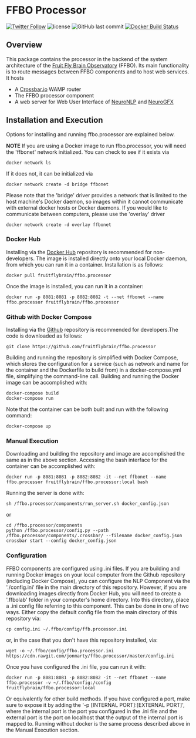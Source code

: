 # FFBO Processor
[![Twitter Follow](https://img.shields.io/twitter/follow/flybrainobs.svg?style=social&label=Follow)](https://twitter.com/flybrainobs) ![license](https://img.shields.io/github/license/fruitflybrain/ffbo.processor.svg?style=flat-square) ![GitHub last commit](https://img.shields.io/github/last-commit/fruitflybrain/ffbo.processor.svg?style=flat-square) [![Docker Build Status](https://img.shields.io/docker/build/fruitflybrain/ffbo.processor.svg?style=flat-square)](https://hub.docker.com/r/fruitflybrain/ffbo.processor)
## Overview
This package contains the processor in the backend of the system architecture of the [Fruit Fly Brain Observatory](http://fruitflybrain.org/) (FFBO).
Its main functionality is to route messages between FFBO components and to host web services.
It hosts
* A [Crossbar.io](https://crossbar.io) WAMP router
* The FFBO processor component
* A web server for Web User Interface of [NeuroNLP](https://neuronlp.fruitflybrain.org) and [NeuroGFX](https://neurogfx.fruitflybrain.org)

## Installation and Execution

Options for installing and running ffbo.processor are explained below.

__NOTE__ If you are using a Docker image to run ffbo.processor, you will need the 'ffbonet' network initialized. You can check to see if it exists via

    docker network ls

If it does not, it can be initialized via

    docker network create -d bridge ffbonet

Please note that the 'bridge' driver provides a network that is limited to the host machine's Docker daemon, so images within it cannot communicate with external docker hosts or Docker daemons. If you would like to communicate between computers, please use the 'overlay' driver

    docker network create -d overlay ffbonet

### Docker Hub

Installing via the [Docker Hub](https://hub.docker.com/r/fruitflybrain/ffbo.processor) repository is recommended for non-developers. The image is installed directly onto your local Docker daemon, from which you can run it in a container. Installation is as follows:

    docker pull fruitflybrain/ffbo.processor

Once the image is installed, you can run it in a container:

    docker run -p 8081:8081 -p 8082:8082 -t --net ffbonet --name ffbo.processor fruitflybrain/ffbo.processor


### Github with Docker Compose

Installing via the [Github](https://github.com/fruitflybrain/ffbo.processor) repository is recommended for developers.The code is downloaded as follows:

    git clone https://github.com/fruitflybrain/ffbo.processor

Building and running the repository is simplified with Docker Compose, which stores the configuration for a service (such as network and name for the container and the Dockerfile to build from) in a docker-compose.yml file, simplifying the command-line call. Building and running the Docker image can be accomplished with:

    docker-compose build
    docker-compose run

Note that the container can be both built and run with the following command:

    docker-compose up

### Manual Execution

Downloading and building the repository and image are accomplished the same as in the above section. Accessing the bash interface for the container can be accomplished with:

    docker run -p 8081:8081 -p 8082:8082 -it --net ffbonet --name ffbo.processor fruitflybrain/ffbo.processor:local bash

Running the server is done with:

    sh /ffbo.processor/components/run_server.sh docker_config.json

or

    cd /ffbo.processor/components
    python /ffbo.processor/config.py --path /ffbo.processor/components/.crossbar/ --filename docker_config.json
    crossbar start --config docker_config.json

### Configuration

FFBO components are configured using .ini files. If you are building and running Docker images on your local computer from the Github repository (including Docker Compose), you can configure the NLP Component via the './config.ini' file in the main directory of this repository. However, if you are downloading images directly from Docker Hub, you will need to create a '.ffbolab' folder in your computer's home directory. Into this directory, place a .ini config file referring to this component. This can be done in one of two ways. Either copy the default config file from the main directory of this repository via:

    cp config.ini ~/.ffbo/config/ffb.processor.ini

or, in the case that you don't have this repository installed, via:

    wget -o ~/.ffbo/config/ffbo.processor.ini https://cdn.rawgit.com/jonmarty/ffbo.processor/master/config.ini

Once you have configured the .ini file, you can run it with:

    docker run -p 8081:8081 -p 8082:8082 -it --net ffbonet --name ffbo.processor -v ~/.ffbo/config:/config fruitflybrain/ffbo.processor:local

Or equivalently for other build methods. If you have configured a port, make sure to expose it by adding the '-p [INTERNAL PORT]:[EXTERNAL PORT]', where the internal port is the port you configured in the .ini file and the external port is the port on localhost that the output of the internal port is mapped to. Running without docker is the same process described above in the Manual Execution section.

